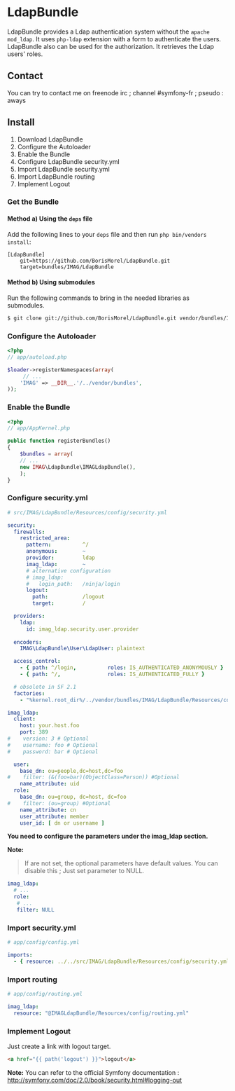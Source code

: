 # LdapBundle

LdapBundle provides a Ldap authentication system without the `apache mod_ldap`. It uses `php-ldap` extension with a form to authenticate the users. LdapBundle also can be used for the authorization. It retrieves the  Ldap users' roles.

## Contact

You can try to contact me on freenode irc ; channel #symfony-fr ; pseudo : aways

## Install

1. Download LdapBundle
2. Configure the Autoloader
3. Enable the Bundle
4. Configure LdapBundle security.yml
6. Import LdapBundle security.yml
7. Import LdapBundle routing
8. Implement Logout

### Get the Bundle

#### Method a) Using the `deps` file

Add the following lines to your  `deps` file and then run `php bin/vendors
install`:

```
[LdapBundle]
    git=https://github.com/BorisMorel/LdapBundle.git
    target=bundles/IMAG/LdapBundle
```

#### Method b) Using submodules

Run the following commands to bring in the needed libraries as submodules.

``` bash
$ git clone git://github.com/BorisMorel/LdapBundle.git vendor/bundles/IMAG/LdapBundle
```

### Configure the Autoloader

``` php
<?php
// app/autoload.php

$loader->registerNamespaces(array(
     // ...
    'IMAG' => __DIR__.'/../vendor/bundles',
));
```

### Enable the Bundle

``` php
<?php
// app/AppKernel.php

public function registerBundles()
{
    $bundles = array(
    // ...
    new IMAG\LdapBundle\IMAGLdapBundle(),
    );
}
```

### Configure security.yml

``` yaml
# src/IMAG/LdapBundle/Resources/config/security.yml

security:
  firewalls:
    restricted_area:
      pattern:          ^/
      anonymous:        ~
      provider:         ldap
      imag_ldap:        ~
      # alternative configuration
      # imag_ldap:
      #   login_path:   /ninja/login
      logout:
        path:           /logout
        target:         /

  providers:
    ldap:
      id: imag_ldap.security.user.provider
                
  encoders:
    IMAG\LdapBundle\User\LdapUser: plaintext

  access_control:
    - { path: ^/login,          roles: IS_AUTHENTICATED_ANONYMOUSLY }
    - { path: ^/,               roles: IS_AUTHENTICATED_FULLY }

  # obsolete in SF 2.1
  factories:
    - "%kernel.root_dir%/../vendor/bundles/IMAG/LdapBundle/Resources/config/security_factories.xml"

imag_ldap:
  client:
    host: your.host.foo
    port: 389
#    version: 3 # Optional
#    username: foo # Optional
#    password: bar # Optional

  user:
    base_dn: ou=people,dc=host,dc=foo
#    filter: (&(foo=bar)(ObjectClass=Person)) #Optional
    name_attribute: uid
  role:
    base_dn: ou=group, dc=host, dc=foo
#    filter: (ou=group) #Optional
    name_attribute: cn
    user_attribute: member
    user_id: [ dn or username ]
```

**You need to configure the parameters under the imag_ldap section.**

**Note:**

> If are not set, the optional parameters have default values.
> You can disable this ; Just set parameter to NULL.

``` yaml
imag_ldap:
  # ...
  role:
   # ...
   filter: NULL
```

### Import security.yml

``` yaml
# app/config/config.yml

imports:
  - { resource: ../../src/IMAG/LdapBundle/Resources/config/security.yml }
```

### Import routing

``` yaml
# app/config/routing.yml

imag_ldap:
  resource: "@IMAGLdapBundle/Resources/config/routing.yml"
```

### Implement Logout

Just create a link with logout target.

``` html
<a href="{{ path('logout') }}">logout</a>
```

**Note:**
You can refer to the official Symfony documentation :
http://symfony.com/doc/2.0/book/security.html#logging-out
